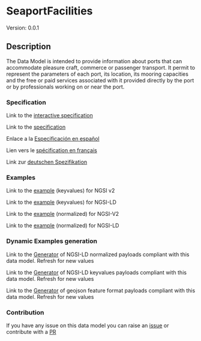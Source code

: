# SeaportFacilities
Version: 0.0.1

## Description 

The Data Model is intended to provide information about ports that can accommodate pleasure craft, commerce or passenger  transport. It permit to represent the parameters of each port, its location, its mooring capacities and the free or paid services associated with it provided directly by the port or by professionals working on or near the port.
### Specification

Link to the [interactive specification](https://swagger.lab.fiware.org/?url=https://raw.githubusercontent.com/smart-data-models/dataModel.Ports/master/SeaportFacilities/swagger.yaml)

Link to the [specification](https://github.com/smart-data-models/dataModel.Ports/blob/master/SeaportFacilities/doc/spec.md)

Enlace a la [Especificación en español](https://github.com/smart-data-models/dataModel.Ports/blob/master/SeaportFacilities/doc/spec_ES.md)

Lien vers le [spécification en français](https://github.com/smart-data-models/dataModel.Ports/blob/master/SeaportFacilities/doc/spec_FR.md)

Link zur [deutschen Spezifikation](https://github.com/smart-data-models/dataModel.Ports/blob/master/SeaportFacilities/doc/spec_DE.md)
### Examples

Link to the [example](https://github.com/smart-data-models/dataModel.Ports/blob/master/SeaportFacilities/examples/example.json) (keyvalues) for NGSI v2

Link to the [example](https://github.com/smart-data-models/dataModel.Ports/blob/master/SeaportFacilities/examples/example.jsonld) (keyvalues) for NGSI-LD

Link to the [example](https://github.com/smart-data-models/dataModel.Ports/blob/master/SeaportFacilities/examples/example-normalized.json) (normalized) for NGSI-V2

Link to the [example](https://github.com/smart-data-models/dataModel.Ports/blob/master/SeaportFacilities/examples/example-normalized.jsonld) (normalized) for NGSI-LD
### Dynamic Examples generation

Link to the [Generator](https://smartdatamodels.org/extra/ngsi-ld_generator.php?schemaUrl=https://raw.githubusercontent.com/smart-data-models/dataModel.Ports/master/SeaportFacilities/schema.json&email=info@smartdatamodels.org) of NGSI-LD normalized payloads compliant with this data model. Refresh for new values

Link to the [Generator](https://smartdatamodels.org/extra/ngsi-ld_generator_keyvalues.php?schemaUrl=https://raw.githubusercontent.com/smart-data-models/dataModel.Ports/master/SeaportFacilities/schema.json&email=info@smartdatamodels.org) of NGSI-LD keyvalues payloads compliant with this data model. Refresh for new values

Link to the [Generator](https://smartdatamodels.org/extra/geojson_features_generator_v1.0.php?schemaUrl=https://raw.githubusercontent.com/smart-data-models/dataModel.Ports/master/SeaportFacilities/schema.json&email=info@smartdatamodels.org) of geojson feature format payloads compliant with this data model. Refresh for new values
### Contribution

 If you have any issue on this data model you can raise an [issue](https://github.com/smart-data-models/dataModel.Ports/issues)  or contribute with a [PR](https://github.com/smart-data-models/dataModel.Ports/pulls)